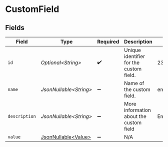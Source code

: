 # CustomField


## Fields

| Field                                                    | Type                                                     | Required                                                 | Description                                              | Example                                                  |
| -------------------------------------------------------- | -------------------------------------------------------- | -------------------------------------------------------- | -------------------------------------------------------- | -------------------------------------------------------- |
| `id`                                                     | *Optional\<String>*                                      | :heavy_check_mark:                                       | Unique identifier for the custom field.                  | 2389328923893298                                         |
| `name`                                                   | *JsonNullable\<String>*                                  | :heavy_minus_sign:                                       | Name of the custom field.                                | employee_level                                           |
| `description`                                            | *JsonNullable\<String>*                                  | :heavy_minus_sign:                                       | More information about the custom field                  | Employee Level                                           |
| `value`                                                  | [JsonNullable\<Value>](../../models/components/Value.md) | :heavy_minus_sign:                                       | N/A                                                      |                                                          |